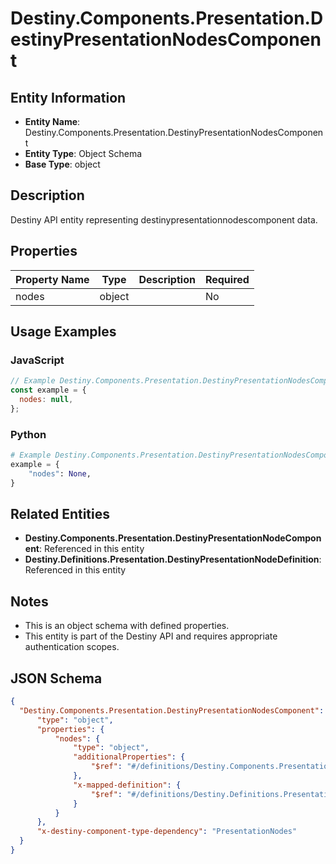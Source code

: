 # Destiny.Components.Presentation.DestinyPresentationNodesComponent

## Entity Information
- **Entity Name**: Destiny.Components.Presentation.DestinyPresentationNodesComponent
- **Entity Type**: Object Schema
- **Base Type**: object

## Description
Destiny API entity representing destinypresentationnodescomponent data.

## Properties

| Property Name | Type | Description | Required |
|---------------|------|-------------|----------|
| nodes | object |  | No |

## Usage Examples

### JavaScript
```javascript
// Example Destiny.Components.Presentation.DestinyPresentationNodesComponent object
const example = {
  nodes: null,
};
```

### Python
```python
# Example Destiny.Components.Presentation.DestinyPresentationNodesComponent object
example = {
    "nodes": None,
}
```

## Related Entities
- **Destiny.Components.Presentation.DestinyPresentationNodeComponent**: Referenced in this entity
- **Destiny.Definitions.Presentation.DestinyPresentationNodeDefinition**: Referenced in this entity

## Notes
- This is an object schema with defined properties.
- This entity is part of the Destiny API and requires appropriate authentication scopes.

## JSON Schema
```json
{
  "Destiny.Components.Presentation.DestinyPresentationNodesComponent":   {
      "type": "object",
      "properties": {
          "nodes": {
              "type": "object",
              "additionalProperties": {
                  "$ref": "#/definitions/Destiny.Components.Presentation.DestinyPresentationNodeComponent"
              },
              "x-mapped-definition": {
                  "$ref": "#/definitions/Destiny.Definitions.Presentation.DestinyPresentationNodeDefinition"
              }
          }
      },
      "x-destiny-component-type-dependency": "PresentationNodes"
  }
}
```

